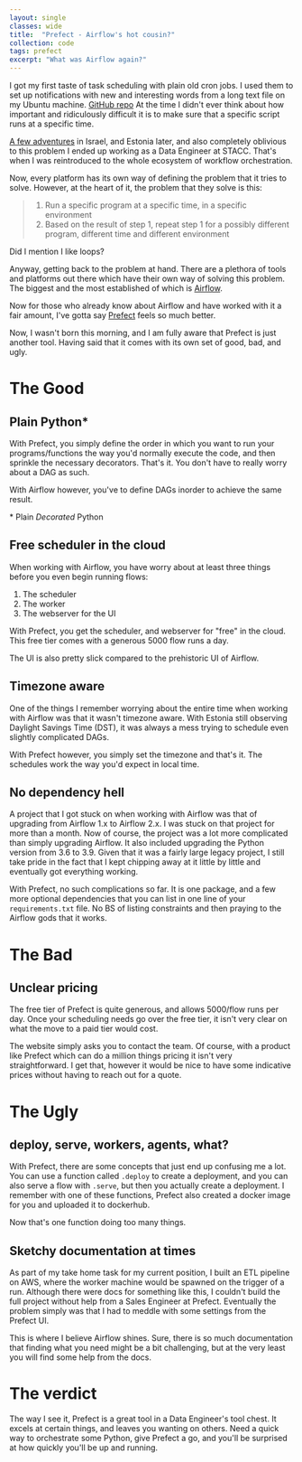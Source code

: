```yaml
---
layout: single
classes: wide
title:  "Prefect - Airflow's hot cousin?"
collection: code
tags: prefect
excerpt: "What was Airflow again?"
---
```


I got my first taste of task scheduling with plain old cron jobs.
I used them to set up notifications with new and interesting words from a long text file on my Ubuntu machine. [GitHub repo](https://github.com/tejasanilshah/vocab-notify)
At the time I didn't ever think about how important and ridiculously difficult it is to make sure that a specific script runs
at a specific time.

[A few adventures](https://tejaswrites.com/categories/adventure/) in Israel, and Estonia later, and also completely oblivious to this problem I ended up working as a Data Engineer at STACC.
That's when I was reintroduced to the whole ecosystem of workflow orchestration.

Now, every platform has its own way of defining the problem that it tries to solve.
However, at the heart of it, the problem that they solve is this:

> 1. Run a specific program at a specific time, in a specific environment
> 2. Based on the result of step 1, repeat step 1 for a possibly different program, different time and different environment 

Did I mention I like loops?

Anyway, getting back to the problem at hand.
There are a plethora of tools and platforms out there which have their own way of solving this problem.
The biggest and the most established of which is [Airflow](https://airflow.apache.org/).

Now for those who already know about Airflow and have worked with it a fair amount,
I've gotta say [Prefect](https://www.prefect.io/) feels so much better.

Now, I wasn't born this morning, and I am fully aware that Prefect is just another tool.
Having said that it comes with its own set of good, bad, and ugly.

# The Good

## Plain Python*
With Prefect, you simply define the order in which you want to run your programs/functions the way you'd
normally execute the code, and then sprinkle the necessary decorators.
That's it. You don't have to really worry about a DAG as such.

With Airflow however, you've to define DAGs inorder to achieve the same result.

\* Plain _Decorated_ Python

## Free scheduler in the cloud
When working with Airflow, you have worry about at least three things before you even begin running flows:
1. The scheduler
2. The worker 
3. The webserver for the UI 

With Prefect, you get the scheduler, and webserver for "free" in the cloud. This free tier comes with a generous 5000 flow runs a day.

The UI is also pretty slick compared to the prehistoric UI of Airflow.

## Timezone aware
One of the things I remember worrying about the entire time when working with Airflow was that it wasn't timezone aware.
With Estonia still observing Daylight Savings Time (DST), it was always a mess trying to schedule even slightly complicated
DAGs. 

With Prefect however, you simply set the timezone and that's it. The schedules work the way you'd expect in local time.

## No dependency hell
A project that I got stuck on when working with Airflow was that of upgrading from Airflow 1.x to Airflow 2.x.
I was stuck on that project for more than a month. Now of course, the project was a lot more complicated than simply
upgrading Airflow. It also included upgrading the Python version from 3.6 to 3.9. Given that it was a fairly large legacy project,
I still take pride in the fact that I kept chipping away at it little by little and eventually got everything working.

With Prefect, no such complications so far. It is one package, and a few more optional dependencies that you can
list in one line of your `requirements.txt` file. No BS of listing constraints and then praying to the Airflow gods that
it works.

# The Bad

## Unclear pricing
The free tier of Prefect is quite generous, and allows 5000/flow runs per day.
Once your scheduling needs go over the free tier, it isn't very clear on what the move to a paid tier would cost.

The website simply asks you to contact the team. Of course, with a product like Prefect which can do a million things
pricing it isn't very straightforward. I get that, however it would be nice to have some indicative prices without having to
reach out for a quote.


# The Ugly

## deploy, serve, workers, agents, what?
With Prefect, there are some concepts that just end up confusing me a lot.
You can use a function called `.deploy` to create a deployment, and you can also serve a flow with `.serve`, but then you actually create
a deployment. I remember with one of these functions, Prefect also created a docker image for you and uploaded it to dockerhub.

Now that's one function doing too many things.

## Sketchy documentation at times
As part of my take home task for my current position, I built an ETL pipeline on AWS, where the worker machine would be
spawned on the trigger of a run. Although there were docs for something like this, I couldn't build the full project without
help from a Sales Engineer at Prefect. Eventually the problem simply was that I had to meddle with some settings
from the Prefect UI.

This is where I believe Airflow shines.
Sure, there is so much documentation that finding what you need might be a bit challenging, but at the very least you will
find some help from the docs.

# The verdict
The way I see it, Prefect is a great tool in a Data Engineer's tool chest. It excels at certain things, and leaves you
wanting on others. Need a quick way to orchestrate some Python, give Prefect a go, and you'll be surprised at how quickly you'll
be up and running.